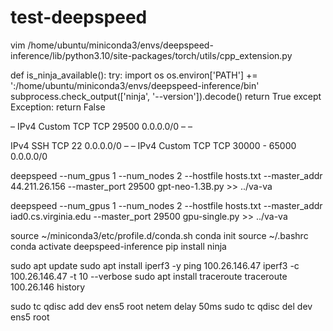 # test-deepspeed

vim /home/ubuntu/miniconda3/envs/deepspeed-inference/lib/python3.10/site-packages/torch/utils/cpp_extension.py

def is_ninja_available():
    try:
        import os
        os.environ['PATH'] += ':/home/ubuntu/miniconda3/envs/deepspeed-inference/bin'
        subprocess.check_output(['ninja', '--version']).decode()
        return True
    except Exception:
        return False



–
IPv4
Custom TCP
TCP
29500
0.0.0.0/0
–
–

IPv4
SSH
TCP
22
0.0.0.0/0
–
–
IPv4
Custom TCP
TCP
30000 - 65000
0.0.0.0/0


deepspeed --num_gpus 1 --num_nodes 2 --hostfile hosts.txt --master_addr 44.211.26.156 --master_port 29500 gpt-neo-1.3B.py >> ../va-va

deepspeed --num_gpus 1 --num_nodes 2 --hostfile hosts.txt --master_addr iad0.cs.virginia.edu --master_port 29500 gpu-single.py >> ../va-va

source ~/miniconda3/etc/profile.d/conda.sh
conda init
source ~/.bashrc
conda activate deepspeed-inference
pip install ninja


sudo apt update
sudo apt install iperf3 -y
ping 100.26.146.47
iperf3 -c 100.26.146.47 -t 10 --verbose
sudo apt install traceroute
traceroute 100.26.146
history

sudo tc qdisc add dev ens5 root netem delay 50ms
sudo tc qdisc del dev ens5 root